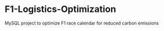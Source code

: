 # F1-Logistics-Optimization
MySQL project to optimize F1 race calendar for reduced carbon emissions
